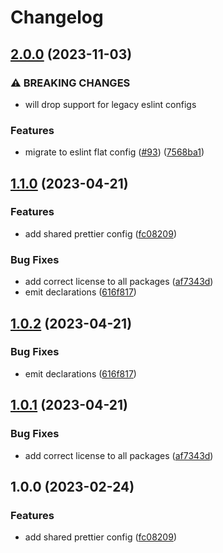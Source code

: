 # Changelog

## [2.0.0](https://github.com/abinnovision/js-commons/compare/prettier-config-v1.1.0...prettier-config-v2.0.0) (2023-11-03)


### ⚠ BREAKING CHANGES

* will drop support for legacy eslint configs

### Features

* migrate to eslint flat config ([#93](https://github.com/abinnovision/js-commons/issues/93)) ([7568ba1](https://github.com/abinnovision/js-commons/commit/7568ba1782f912357e18619ab3e4e56a0c738a1c))

## [1.1.0](https://github.com/abinnovision/js-commons/compare/prettier-config-v1.0.2...prettier-config-v1.1.0) (2023-04-21)

### Features

- add shared prettier config ([fc08209](https://github.com/abinnovision/js-commons/commit/fc082096c0d1553d0bb64cf67d4b1ef3f39e91f3))

### Bug Fixes

- add correct license to all packages ([af7343d](https://github.com/abinnovision/js-commons/commit/af7343dbdb93329a0321a369f81e9b37da9068fa))
- emit declarations ([616f817](https://github.com/abinnovision/js-commons/commit/616f817ca7701e160325e1e81d633df345244cc3))

## [1.0.2](https://github.com/abinnovision/js-commons/compare/prettier-config-v1.0.1...prettier-config-v1.0.2) (2023-04-21)

### Bug Fixes

- emit declarations ([616f817](https://github.com/abinnovision/js-commons/commit/616f817ca7701e160325e1e81d633df345244cc3))

## [1.0.1](https://github.com/abinnovision/js-commons/compare/prettier-config-v1.0.0...prettier-config-v1.0.1) (2023-04-21)

### Bug Fixes

- add correct license to all packages ([af7343d](https://github.com/abinnovision/js-commons/commit/af7343dbdb93329a0321a369f81e9b37da9068fa))

## 1.0.0 (2023-02-24)

### Features

- add shared prettier config ([fc08209](https://github.com/abinnovision/js-commons/commit/fc082096c0d1553d0bb64cf67d4b1ef3f39e91f3))
